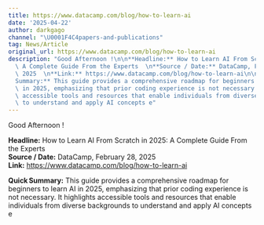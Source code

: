 ```yaml
---
title: https://www.datacamp.com/blog/how-to-learn-ai
date: '2025-04-22'
author: darkgago
channel: "\U0001F4C4papers-and-publications"
tag: News/Article
original_url: https://www.datacamp.com/blog/how-to-learn-ai
description: "Good Afternoon !\n\n**Headline:** How to Learn AI From Scratch in 2025:\
  \ A Complete Guide From the Experts  \n**Source / Date:** DataCamp, February 28,\
  \ 2025  \n**Link:** https://www.datacamp.com/blog/how-to-learn-ai\n\n**Quick\u202F\
  Summary:** This guide provides a comprehensive roadmap for beginners to learn AI\
  \ in 2025, emphasizing that prior coding experience is not necessary. It highlights\
  \ accessible tools and resources that enable individuals from diverse backgrounds\
  \ to understand and apply AI concepts e"
---
```


Good Afternoon !

**Headline:** How to Learn AI From Scratch in 2025: A Complete Guide From the Experts  
**Source / Date:** DataCamp, February 28, 2025  
**Link:** https://www.datacamp.com/blog/how-to-learn-ai

**Quick Summary:** This guide provides a comprehensive roadmap for beginners to learn AI in 2025, emphasizing that prior coding experience is not necessary. It highlights accessible tools and resources that enable individuals from diverse backgrounds to understand and apply AI concepts e